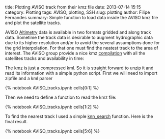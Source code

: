 title: Plotting AVISO track from their kmz file
date:  2013-07-14 15:15
category: Plotting
tags: AVISO, plotting, SSH
slug: plotting
author: Filipe Fernandes
summary: Simple function to load data inside the AVISO kmz file and plot the
satellite tracks.


AVISO [Altimetry](http://www.aviso.oceanobs.com/en/altimetry.html) data is
available in two formats gridded and along track data.  Sometime the track data
is desirable to augment hydrographic data due to its higher resolution and/or
to avoid the several assumptions done for the grid interpolation.  For that one
must find the neatest track to the area of interest.  The AVISO group provide a
nice kmz [compilation](http://www.aviso.oceanobs.com/en/data/tools/pass-locator.html) with all the satellites tracks and availability in time:


The [kmz](http://en.wikipedia.org/wiki/Keyhole_Markup_Language) is just a
compressed kml.  So it is straight forward to unzip it and read its information
with a simple python script.  First we will need to import zipfile and a kml
parser

{% notebook AVISO_tracks.ipynb cells[0:1] %}


Then we need to define a function to read the kmz file:

{% notebook AVISO_tracks.ipynb cells[1:2] %}

To find the nearest track I used a simple [knn_search](http://glowingpython.blogspot.com.br/2012/04/k-nearest-neighbor-search.html)
function. Here is the final result.

{% notebook AVISO_tracks.ipynb cells[5:6] %}
